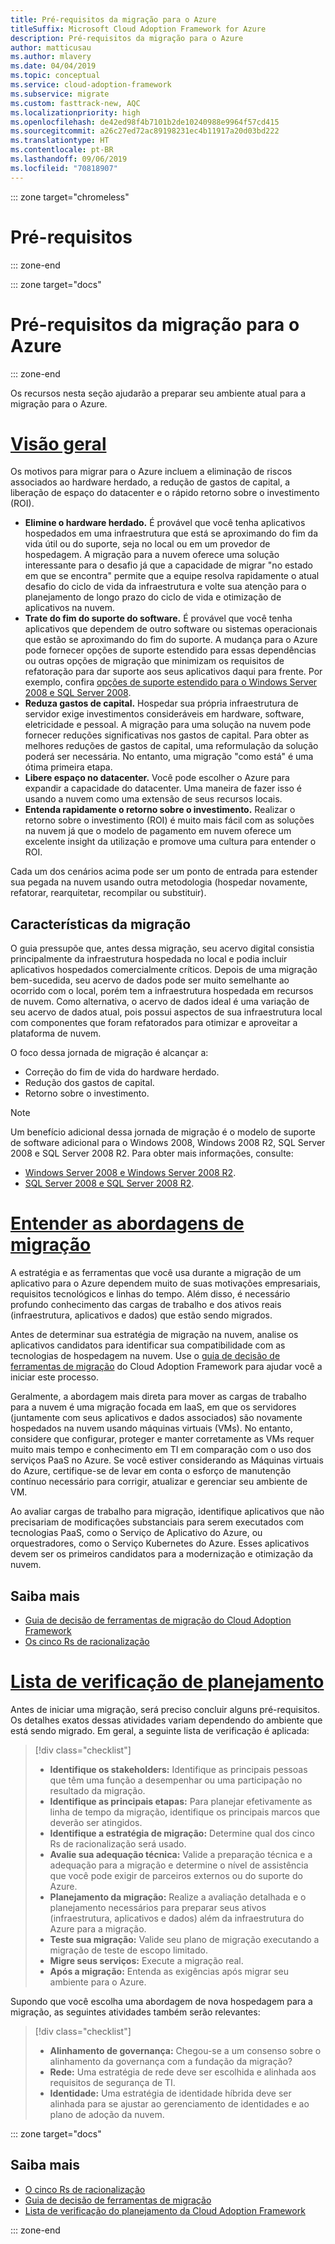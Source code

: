 ```yaml
---
title: Pré-requisitos da migração para o Azure
titleSuffix: Microsoft Cloud Adoption Framework for Azure
description: Pré-requisitos da migração para o Azure
author: matticusau
ms.author: mlavery
ms.date: 04/04/2019
ms.topic: conceptual
ms.service: cloud-adoption-framework
ms.subservice: migrate
ms.custom: fasttrack-new, AQC
ms.localizationpriority: high
ms.openlocfilehash: de42ed98f4b7101b2de10240988e9964f57cd415
ms.sourcegitcommit: a26c27ed72ac89198231ec4b11917a20d03bd222
ms.translationtype: HT
ms.contentlocale: pt-BR
ms.lasthandoff: 09/06/2019
ms.locfileid: "70818907"
---
```

::: zone target="chromeless"

# <a name="prerequisites"></a>Pré-requisitos

::: zone-end

::: zone target="docs"

# <a name="prerequisites-for-migrating-to-azure"></a>Pré-requisitos da migração para o Azure

::: zone-end

Os recursos nesta seção ajudarão a preparar seu ambiente atual para a migração para o Azure.

# <a name="overviewtaboverview"></a>[Visão geral](#tab/Overview)

Os motivos para migrar para o Azure incluem a eliminação de riscos associados ao hardware herdado, a redução de gastos de capital, a liberação de espaço do datacenter e o rápido retorno sobre o investimento (ROI).

- **Elimine o hardware herdado.** É provável que você tenha aplicativos hospedados em uma infraestrutura que está se aproximando do fim da vida útil ou do suporte, seja no local ou em um provedor de hospedagem. A migração para a nuvem oferece uma solução interessante para o desafio já que a capacidade de migrar "no estado em que se encontra" permite que a equipe resolva rapidamente o atual desafio do ciclo de vida da infraestrutura e volte sua atenção para o planejamento de longo prazo do ciclo de vida e otimização de aplicativos na nuvem.
- **Trate do fim do suporte do software.** É provável que você tenha aplicativos que dependem de outro software ou sistemas operacionais que estão se aproximando do fim do suporte. A mudança para o Azure pode fornecer opções de suporte estendido para essas dependências ou outras opções de migração que minimizam os requisitos de refatoração para dar suporte aos seus aplicativos daqui para frente. Por exemplo, confira [opções de suporte estendido para o Windows Server 2008 e SQL Server 2008](https://azure.microsoft.com/blog/announcing-new-options-for-sql-server-2008-and-windows-server-2008-end-of-support).
- **Reduza gastos de capital.** Hospedar sua própria infraestrutura de servidor exige investimentos consideráveis em hardware, software, eletricidade e pessoal. A migração para uma solução na nuvem pode fornecer reduções significativas nos gastos de capital. Para obter as melhores reduções de gastos de capital, uma reformulação da solução poderá ser necessária. No entanto, uma migração "como está" é uma ótima primeira etapa.
- **Libere espaço no datacenter.** Você pode escolher o Azure para expandir a capacidade do datacenter. Uma maneira de fazer isso é usando a nuvem como uma extensão de seus recursos locais.
- **Entenda rapidamente o retorno sobre o investimento.** Realizar o retorno sobre o investimento (ROI) é muito mais fácil com as soluções na nuvem já que o modelo de pagamento em nuvem oferece um excelente insight da utilização e promove uma cultura para entender o ROI.

Cada um dos cenários acima pode ser um ponto de entrada para estender sua pegada na nuvem usando outra metodologia (hospedar novamente, refatorar, rearquitetar, recompilar ou substituir).

## <a name="migration-characteristics"></a>Características da migração

O guia pressupõe que, antes dessa migração, seu acervo digital consistia principalmente da infraestrutura hospedada no local e podia incluir aplicativos hospedados comercialmente críticos. Depois de uma migração bem-sucedida, seu acervo de dados pode ser muito semelhante ao ocorrido com o local, porém tem a infraestrutura hospedada em recursos de nuvem. Como alternativa, o acervo de dados ideal é uma variação de seu acervo de dados atual, pois possui aspectos de sua infraestrutura local com componentes que foram refatorados para otimizar e aproveitar a plataforma de nuvem.

O foco dessa jornada de migração é alcançar a:

- Correção do fim de vida do hardware herdado.
- Redução dos gastos de capital.
- Retorno sobre o investimento.

> [!NOTE]
> Um benefício adicional dessa jornada de migração é o modelo de suporte de software adicional para o Windows 2008, Windows 2008 R2, SQL Server 2008 e SQL Server 2008 R2. Para obter mais informações, consulte:
>
> - [Windows Server 2008 e Windows Server 2008 R2](https://www.microsoft.com/cloud-platform/windows-server-2008).
> - [SQL Server 2008 e SQL Server 2008 R2](https://www.microsoft.com/sql-server/sql-server-2008).

# <a name="understand-migration-approachestabapproach"></a>[Entender as abordagens de migração](#tab/Approach)

A estratégia e as ferramentas que você usa durante a migração de um aplicativo para o Azure dependem muito de suas motivações empresariais, requisitos tecnológicos e linhas do tempo. Além disso, é necessário profundo conhecimento das cargas de trabalho e dos ativos reais (infraestrutura, aplicativos e dados) que estão sendo migrados.

Antes de determinar sua estratégia de migração na nuvem, analise os aplicativos candidatos para identificar sua compatibilidade com as tecnologias de hospedagem na nuvem. Use o [guia de decisão de ferramentas de migração](../../decision-guides/migrate-decision-guide/index.md) do Cloud Adoption Framework para ajudar você a iniciar este processo.

Geralmente, a abordagem mais direta para mover as cargas de trabalho para a nuvem é uma migração focada em IaaS, em que os servidores (juntamente com seus aplicativos e dados associados) são novamente hospedados na nuvem usando máquinas virtuais (VMs). No entanto, considere que configurar, proteger e manter corretamente as VMs requer muito mais tempo e conhecimento em TI em comparação com o uso dos serviços PaaS no Azure. Se você estiver considerando as Máquinas virtuais do Azure, certifique-se de levar em conta o esforço de manutenção contínuo necessário para corrigir, atualizar e gerenciar seu ambiente de VM.

Ao avaliar cargas de trabalho para migração, identifique aplicativos que não precisariam de modificações substanciais para serem executados com tecnologias PaaS, como o Serviço de Aplicativo do Azure, ou orquestradores, como o Serviço Kubernetes do Azure. Esses aplicativos devem ser os primeiros candidatos para a modernização e otimização da nuvem.

## <a name="learn-more"></a>Saiba mais

- [Guia de decisão de ferramentas de migração do Cloud Adoption Framework](../../decision-guides/migrate-decision-guide/index.md)
- [Os cinco Rs de racionalização](../../digital-estate/5-rs-of-rationalization.md)

# <a name="planning-checklisttabchecklist"></a>[Lista de verificação de planejamento](#tab/Checklist)

Antes de iniciar uma migração, será preciso concluir alguns pré-requisitos. Os detalhes exatos dessas atividades variam dependendo do ambiente que está sendo migrado. Em geral, a seguinte lista de verificação é aplicada:

> [!div class="checklist"]
>
> - **Identifique os stakeholders:** Identifique as principais pessoas que têm uma função a desempenhar ou uma participação no resultado da migração.
> - **Identifique as principais etapas:** Para planejar efetivamente as linha de tempo da migração, identifique os principais marcos que deverão ser atingidos.
> - **Identifique a estratégia de migração:** Determine qual dos cinco Rs de racionalização será usado.
> - **Avalie sua adequação técnica:** Valide a preparação técnica e a adequação para a migração e determine o nível de assistência que você pode exigir de parceiros externos ou do suporte do Azure.
> - **Planejamento da migração:** Realize a avaliação detalhada e o planejamento necessários para preparar seus ativos (infraestrutura, aplicativos e dados) além da infraestrutura do Azure para a migração.
> - **Teste sua migração:** Valide seu plano de migração executando a migração de teste de escopo limitado.
> - **Migre seus serviços:** Execute a migração real.
> - **Após a migração:** Entenda as exigências após migrar seu ambiente para o Azure.

Supondo que você escolha uma abordagem de nova hospedagem para a migração, as seguintes atividades também serão relevantes:

> [!div class="checklist"]
>
> - **Alinhamento de governança:** Chegou-se a um consenso sobre o alinhamento da governança com a fundação da migração?
> - **Rede:** Uma estratégia de rede deve ser escolhida e alinhada aos requisitos de segurança de TI.
> - **Identidade:** Uma estratégia de identidade híbrida deve ser alinhada para se ajustar ao gerenciamento de identidades e ao plano de adoção da nuvem.

::: zone target="docs"

<!-- markdownlint-disable MD024 -->

## <a name="learn-more"></a>Saiba mais

- [O cinco Rs de racionalização](../../digital-estate/5-rs-of-rationalization.md)
- [Guia de decisão de ferramentas de migração](../../decision-guides/migrate-decision-guide/index.md)
- [Lista de verificação do planejamento da Cloud Adoption Framework](../migration-considerations/prerequisites/planning-checklist.md)

::: zone-end
